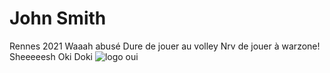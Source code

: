 # John Smith 
Rennes 2021
Waaah abusé
Dure de jouer au volley
Nrv de jouer à warzone!
Sheeeeesh
Oki Doki
![logo](https://intranet.univ-rennes2.fr/sites/default/files/resize/UHB/SERVICE-COMMUNICATION/logor2-noir-150x147.png)
oui
